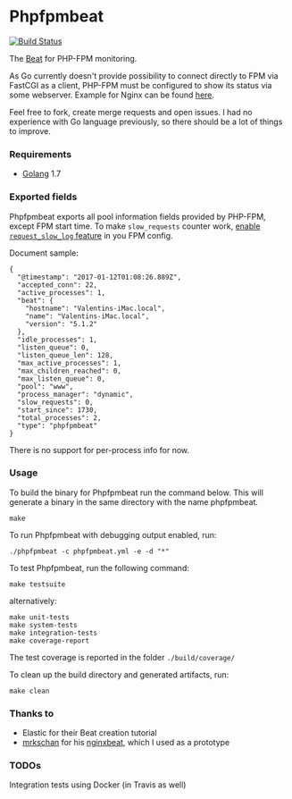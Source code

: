 # Phpfpmbeat

[![Build Status](https://travis-ci.org/kozlice/phpfpmbeat.svg?branch=master)](https://travis-ci.org/kozlice/phpfpmbeat)

The [Beat](https://www.elastic.co/products/beats) for PHP-FPM monitoring.

As Go currently doesn't provide possibility to connect directly to FPM via FastCGI as a client, PHP-FPM must be configured to show its status via some webserver. Example for Nginx can be found [here](https://easyengine.io/tutorials/php/fpm-status-page/).

Feel free to fork, create merge requests and open issues. I had no experience with Go language previously, so there should be a lot of things to improve.


### Requirements

* [Golang](https://golang.org/dl/) 1.7


### Exported fields

Phpfpmbeat exports all pool information fields provided by PHP-FPM, except FPM start time. To make `slow_requests` counter work, [enable `request_slow_log` feature](https://easyengine.io/tutorials/php/fpm-slow-log/) in you FPM config.

Document sample:

    {
      "@timestamp": "2017-01-12T01:08:26.889Z",
      "accepted_conn": 22,
      "active_processes": 1,
      "beat": {
        "hostname": "Valentins-iMac.local",
        "name": "Valentins-iMac.local",
        "version": "5.1.2"
      },
      "idle_processes": 1,
      "listen_queue": 0,
      "listen_queue_len": 128,
      "max_active_processes": 1,
      "max_children_reached": 0,
      "max_listen_queue": 0,
      "pool": "www",
      "process_manager": "dynamic",
      "slow_requests": 0,
      "start_since": 1730,
      "total_processes": 2,
      "type": "phpfpmbeat"
    }

There is no support for per-process info for now.


### Usage

To build the binary for Phpfpmbeat run the command below. This will generate a binary in the same directory with the name phpfpmbeat.

```
make
```

To run Phpfpmbeat with debugging output enabled, run:

```
./phpfpmbeat -c phpfpmbeat.yml -e -d "*"
```

To test Phpfpmbeat, run the following command:

```
make testsuite
```

alternatively:
```
make unit-tests
make system-tests
make integration-tests
make coverage-report
```

The test coverage is reported in the folder `./build/coverage/`

To clean up the build directory and generated artifacts, run:

```
make clean
```


### Thanks to

- Elastic for their Beat creation tutorial
- [mrkschan](https://github.com/mrkschan) for his [nginxbeat](https://github.com/mrkschan/nginxbeat), which I used as a prototype


### TODOs

Integration tests using Docker (in Travis as well)
